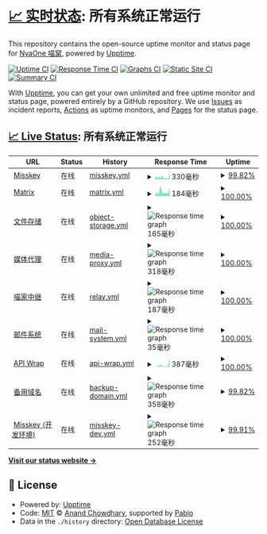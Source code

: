 # [📈 实时状态](https://status.nya.one): <!--live status--> **所有系统正常运行**

This repository contains the open-source uptime monitor and status page for [NyaOne 喵窝](https://nya.one), powered by [Upptime](https://github.com/upptime/upptime).

[![Uptime CI](https://github.com/nyaone/remote-status-monitor/workflows/Uptime%20CI/badge.svg)](https://github.com/nyaone/remote-status-monitor/actions?query=workflow%3A%22Uptime+CI%22)
[![Response Time CI](https://github.com/nyaone/remote-status-monitor/workflows/Response%20Time%20CI/badge.svg)](https://github.com/nyaone/remote-status-monitor/actions?query=workflow%3A%22Response+Time+CI%22)
[![Graphs CI](https://github.com/nyaone/remote-status-monitor/workflows/Graphs%20CI/badge.svg)](https://github.com/nyaone/remote-status-monitor/actions?query=workflow%3A%22Graphs+CI%22)
[![Static Site CI](https://github.com/nyaone/remote-status-monitor/workflows/Static%20Site%20CI/badge.svg)](https://github.com/nyaone/remote-status-monitor/actions?query=workflow%3A%22Static+Site+CI%22)
[![Summary CI](https://github.com/nyaone/remote-status-monitor/workflows/Summary%20CI/badge.svg)](https://github.com/nyaone/remote-status-monitor/actions?query=workflow%3A%22Summary+CI%22)

With [Upptime](https://upptime.js.org), you can get your own unlimited and free uptime monitor and status page, powered entirely by a GitHub repository. We use [Issues](https://github.com/nyaone/remote-status-monitor/issues) as incident reports, [Actions](https://github.com/nyaone/remote-status-monitor/actions) as uptime monitors, and [Pages](https://status.nya.one) for the status page.

## [📈 Live Status](https://demo.upptime.js.org): <!--live status--> **所有系统正常运行**

<!--start: status pages-->
<!-- This summary is generated by Upptime (https://github.com/upptime/upptime) -->
<!-- Do not edit this manually, your changes will be overwritten -->
<!-- prettier-ignore -->
| URL | Status | History | Response Time | Uptime |
| --- | ------ | ------- | ------------- | ------ |
| <img alt="" src="https://status.nya.one/icons/network-connection.svg" height="13"> [Misskey](https://nya.one) | 在线 | [misskey.yml](https://github.com/nyaone/remote-status-monitor/commits/HEAD/history/misskey.yml) | <details><summary><img alt="Response time graph" src="./graphs/misskey/response-time-week.png" height="20"> 330毫秒</summary><br><a href="https://status.nya.one/history/misskey"><img alt="Response time 265" src="https://img.shields.io/endpoint?url=https%3A%2F%2Fraw.githubusercontent.com%2Fnyaone%2Fremote-status-monitor%2FHEAD%2Fapi%2Fmisskey%2Fresponse-time.json"></a><br><a href="https://status.nya.one/history/misskey"><img alt="24-hour response time 1202" src="https://img.shields.io/endpoint?url=https%3A%2F%2Fraw.githubusercontent.com%2Fnyaone%2Fremote-status-monitor%2FHEAD%2Fapi%2Fmisskey%2Fresponse-time-day.json"></a><br><a href="https://status.nya.one/history/misskey"><img alt="7-day response time 330" src="https://img.shields.io/endpoint?url=https%3A%2F%2Fraw.githubusercontent.com%2Fnyaone%2Fremote-status-monitor%2FHEAD%2Fapi%2Fmisskey%2Fresponse-time-week.json"></a><br><a href="https://status.nya.one/history/misskey"><img alt="30-day response time 258" src="https://img.shields.io/endpoint?url=https%3A%2F%2Fraw.githubusercontent.com%2Fnyaone%2Fremote-status-monitor%2FHEAD%2Fapi%2Fmisskey%2Fresponse-time-month.json"></a><br><a href="https://status.nya.one/history/misskey"><img alt="1-year response time 265" src="https://img.shields.io/endpoint?url=https%3A%2F%2Fraw.githubusercontent.com%2Fnyaone%2Fremote-status-monitor%2FHEAD%2Fapi%2Fmisskey%2Fresponse-time-year.json"></a></details> | <details><summary><a href="https://status.nya.one/history/misskey">99.82%</a></summary><a href="https://status.nya.one/history/misskey"><img alt="All-time uptime 99.98%" src="https://img.shields.io/endpoint?url=https%3A%2F%2Fraw.githubusercontent.com%2Fnyaone%2Fremote-status-monitor%2FHEAD%2Fapi%2Fmisskey%2Fuptime.json"></a><br><a href="https://status.nya.one/history/misskey"><img alt="24-hour uptime 100.00%" src="https://img.shields.io/endpoint?url=https%3A%2F%2Fraw.githubusercontent.com%2Fnyaone%2Fremote-status-monitor%2FHEAD%2Fapi%2Fmisskey%2Fuptime-day.json"></a><br><a href="https://status.nya.one/history/misskey"><img alt="7-day uptime 99.82%" src="https://img.shields.io/endpoint?url=https%3A%2F%2Fraw.githubusercontent.com%2Fnyaone%2Fremote-status-monitor%2FHEAD%2Fapi%2Fmisskey%2Fuptime-week.json"></a><br><a href="https://status.nya.one/history/misskey"><img alt="30-day uptime 99.96%" src="https://img.shields.io/endpoint?url=https%3A%2F%2Fraw.githubusercontent.com%2Fnyaone%2Fremote-status-monitor%2FHEAD%2Fapi%2Fmisskey%2Fuptime-month.json"></a><br><a href="https://status.nya.one/history/misskey"><img alt="1-year uptime 99.98%" src="https://img.shields.io/endpoint?url=https%3A%2F%2Fraw.githubusercontent.com%2Fnyaone%2Fremote-status-monitor%2FHEAD%2Fapi%2Fmisskey%2Fuptime-year.json"></a></details>
| <img alt="" src="https://status.nya.one/icons/comments.svg" height="13"> [Matrix](https://matrix.nya.one/_matrix/client/versions) | 在线 | [matrix.yml](https://github.com/nyaone/remote-status-monitor/commits/HEAD/history/matrix.yml) | <details><summary><img alt="Response time graph" src="./graphs/matrix/response-time-week.png" height="20"> 184毫秒</summary><br><a href="https://status.nya.one/history/matrix"><img alt="Response time 2007" src="https://img.shields.io/endpoint?url=https%3A%2F%2Fraw.githubusercontent.com%2Fnyaone%2Fremote-status-monitor%2FHEAD%2Fapi%2Fmatrix%2Fresponse-time.json"></a><br><a href="https://status.nya.one/history/matrix"><img alt="24-hour response time 354" src="https://img.shields.io/endpoint?url=https%3A%2F%2Fraw.githubusercontent.com%2Fnyaone%2Fremote-status-monitor%2FHEAD%2Fapi%2Fmatrix%2Fresponse-time-day.json"></a><br><a href="https://status.nya.one/history/matrix"><img alt="7-day response time 184" src="https://img.shields.io/endpoint?url=https%3A%2F%2Fraw.githubusercontent.com%2Fnyaone%2Fremote-status-monitor%2FHEAD%2Fapi%2Fmatrix%2Fresponse-time-week.json"></a><br><a href="https://status.nya.one/history/matrix"><img alt="30-day response time 160" src="https://img.shields.io/endpoint?url=https%3A%2F%2Fraw.githubusercontent.com%2Fnyaone%2Fremote-status-monitor%2FHEAD%2Fapi%2Fmatrix%2Fresponse-time-month.json"></a><br><a href="https://status.nya.one/history/matrix"><img alt="1-year response time 2007" src="https://img.shields.io/endpoint?url=https%3A%2F%2Fraw.githubusercontent.com%2Fnyaone%2Fremote-status-monitor%2FHEAD%2Fapi%2Fmatrix%2Fresponse-time-year.json"></a></details> | <details><summary><a href="https://status.nya.one/history/matrix">100.00%</a></summary><a href="https://status.nya.one/history/matrix"><img alt="All-time uptime 98.82%" src="https://img.shields.io/endpoint?url=https%3A%2F%2Fraw.githubusercontent.com%2Fnyaone%2Fremote-status-monitor%2FHEAD%2Fapi%2Fmatrix%2Fuptime.json"></a><br><a href="https://status.nya.one/history/matrix"><img alt="24-hour uptime 100.00%" src="https://img.shields.io/endpoint?url=https%3A%2F%2Fraw.githubusercontent.com%2Fnyaone%2Fremote-status-monitor%2FHEAD%2Fapi%2Fmatrix%2Fuptime-day.json"></a><br><a href="https://status.nya.one/history/matrix"><img alt="7-day uptime 100.00%" src="https://img.shields.io/endpoint?url=https%3A%2F%2Fraw.githubusercontent.com%2Fnyaone%2Fremote-status-monitor%2FHEAD%2Fapi%2Fmatrix%2Fuptime-week.json"></a><br><a href="https://status.nya.one/history/matrix"><img alt="30-day uptime 100.00%" src="https://img.shields.io/endpoint?url=https%3A%2F%2Fraw.githubusercontent.com%2Fnyaone%2Fremote-status-monitor%2FHEAD%2Fapi%2Fmatrix%2Fuptime-month.json"></a><br><a href="https://status.nya.one/history/matrix"><img alt="1-year uptime 98.82%" src="https://img.shields.io/endpoint?url=https%3A%2F%2Fraw.githubusercontent.com%2Fnyaone%2Fremote-status-monitor%2FHEAD%2Fapi%2Fmatrix%2Fuptime-year.json"></a></details>
| <img alt="" src="https://status.nya.one/icons/folder-cloud.svg" height="13"> [文件存储](https://sh.nfs.pub/nyaone/ff02042e-524e-48e8-bb27-17621d96b13a.png) | 在线 | [object-storage.yml](https://github.com/nyaone/remote-status-monitor/commits/HEAD/history/object-storage.yml) | <details><summary><img alt="Response time graph" src="./graphs/object-storage/response-time-week.png" height="20"> 165毫秒</summary><br><a href="https://status.nya.one/history/object-storage"><img alt="Response time 196" src="https://img.shields.io/endpoint?url=https%3A%2F%2Fraw.githubusercontent.com%2Fnyaone%2Fremote-status-monitor%2FHEAD%2Fapi%2Fobject-storage%2Fresponse-time.json"></a><br><a href="https://status.nya.one/history/object-storage"><img alt="24-hour response time 256" src="https://img.shields.io/endpoint?url=https%3A%2F%2Fraw.githubusercontent.com%2Fnyaone%2Fremote-status-monitor%2FHEAD%2Fapi%2Fobject-storage%2Fresponse-time-day.json"></a><br><a href="https://status.nya.one/history/object-storage"><img alt="7-day response time 165" src="https://img.shields.io/endpoint?url=https%3A%2F%2Fraw.githubusercontent.com%2Fnyaone%2Fremote-status-monitor%2FHEAD%2Fapi%2Fobject-storage%2Fresponse-time-week.json"></a><br><a href="https://status.nya.one/history/object-storage"><img alt="30-day response time 162" src="https://img.shields.io/endpoint?url=https%3A%2F%2Fraw.githubusercontent.com%2Fnyaone%2Fremote-status-monitor%2FHEAD%2Fapi%2Fobject-storage%2Fresponse-time-month.json"></a><br><a href="https://status.nya.one/history/object-storage"><img alt="1-year response time 196" src="https://img.shields.io/endpoint?url=https%3A%2F%2Fraw.githubusercontent.com%2Fnyaone%2Fremote-status-monitor%2FHEAD%2Fapi%2Fobject-storage%2Fresponse-time-year.json"></a></details> | <details><summary><a href="https://status.nya.one/history/object-storage">100.00%</a></summary><a href="https://status.nya.one/history/object-storage"><img alt="All-time uptime 100.00%" src="https://img.shields.io/endpoint?url=https%3A%2F%2Fraw.githubusercontent.com%2Fnyaone%2Fremote-status-monitor%2FHEAD%2Fapi%2Fobject-storage%2Fuptime.json"></a><br><a href="https://status.nya.one/history/object-storage"><img alt="24-hour uptime 100.00%" src="https://img.shields.io/endpoint?url=https%3A%2F%2Fraw.githubusercontent.com%2Fnyaone%2Fremote-status-monitor%2FHEAD%2Fapi%2Fobject-storage%2Fuptime-day.json"></a><br><a href="https://status.nya.one/history/object-storage"><img alt="7-day uptime 100.00%" src="https://img.shields.io/endpoint?url=https%3A%2F%2Fraw.githubusercontent.com%2Fnyaone%2Fremote-status-monitor%2FHEAD%2Fapi%2Fobject-storage%2Fuptime-week.json"></a><br><a href="https://status.nya.one/history/object-storage"><img alt="30-day uptime 100.00%" src="https://img.shields.io/endpoint?url=https%3A%2F%2Fraw.githubusercontent.com%2Fnyaone%2Fremote-status-monitor%2FHEAD%2Fapi%2Fobject-storage%2Fuptime-month.json"></a><br><a href="https://status.nya.one/history/object-storage"><img alt="1-year uptime 100.00%" src="https://img.shields.io/endpoint?url=https%3A%2F%2Fraw.githubusercontent.com%2Fnyaone%2Fremote-status-monitor%2FHEAD%2Fapi%2Fobject-storage%2Fuptime-year.json"></a></details>
| <img alt="" src="https://status.nya.one/icons/transactions.svg" height="13"> [媒体代理](https://o.n1mp.org) | 在线 | [media-proxy.yml](https://github.com/nyaone/remote-status-monitor/commits/HEAD/history/media-proxy.yml) | <details><summary><img alt="Response time graph" src="./graphs/media-proxy/response-time-week.png" height="20"> 318毫秒</summary><br><a href="https://status.nya.one/history/media-proxy"><img alt="Response time 346" src="https://img.shields.io/endpoint?url=https%3A%2F%2Fraw.githubusercontent.com%2Fnyaone%2Fremote-status-monitor%2FHEAD%2Fapi%2Fmedia-proxy%2Fresponse-time.json"></a><br><a href="https://status.nya.one/history/media-proxy"><img alt="24-hour response time 451" src="https://img.shields.io/endpoint?url=https%3A%2F%2Fraw.githubusercontent.com%2Fnyaone%2Fremote-status-monitor%2FHEAD%2Fapi%2Fmedia-proxy%2Fresponse-time-day.json"></a><br><a href="https://status.nya.one/history/media-proxy"><img alt="7-day response time 318" src="https://img.shields.io/endpoint?url=https%3A%2F%2Fraw.githubusercontent.com%2Fnyaone%2Fremote-status-monitor%2FHEAD%2Fapi%2Fmedia-proxy%2Fresponse-time-week.json"></a><br><a href="https://status.nya.one/history/media-proxy"><img alt="30-day response time 302" src="https://img.shields.io/endpoint?url=https%3A%2F%2Fraw.githubusercontent.com%2Fnyaone%2Fremote-status-monitor%2FHEAD%2Fapi%2Fmedia-proxy%2Fresponse-time-month.json"></a><br><a href="https://status.nya.one/history/media-proxy"><img alt="1-year response time 346" src="https://img.shields.io/endpoint?url=https%3A%2F%2Fraw.githubusercontent.com%2Fnyaone%2Fremote-status-monitor%2FHEAD%2Fapi%2Fmedia-proxy%2Fresponse-time-year.json"></a></details> | <details><summary><a href="https://status.nya.one/history/media-proxy">100.00%</a></summary><a href="https://status.nya.one/history/media-proxy"><img alt="All-time uptime 99.99%" src="https://img.shields.io/endpoint?url=https%3A%2F%2Fraw.githubusercontent.com%2Fnyaone%2Fremote-status-monitor%2FHEAD%2Fapi%2Fmedia-proxy%2Fuptime.json"></a><br><a href="https://status.nya.one/history/media-proxy"><img alt="24-hour uptime 100.00%" src="https://img.shields.io/endpoint?url=https%3A%2F%2Fraw.githubusercontent.com%2Fnyaone%2Fremote-status-monitor%2FHEAD%2Fapi%2Fmedia-proxy%2Fuptime-day.json"></a><br><a href="https://status.nya.one/history/media-proxy"><img alt="7-day uptime 100.00%" src="https://img.shields.io/endpoint?url=https%3A%2F%2Fraw.githubusercontent.com%2Fnyaone%2Fremote-status-monitor%2FHEAD%2Fapi%2Fmedia-proxy%2Fuptime-week.json"></a><br><a href="https://status.nya.one/history/media-proxy"><img alt="30-day uptime 100.00%" src="https://img.shields.io/endpoint?url=https%3A%2F%2Fraw.githubusercontent.com%2Fnyaone%2Fremote-status-monitor%2FHEAD%2Fapi%2Fmedia-proxy%2Fuptime-month.json"></a><br><a href="https://status.nya.one/history/media-proxy"><img alt="1-year uptime 99.99%" src="https://img.shields.io/endpoint?url=https%3A%2F%2Fraw.githubusercontent.com%2Fnyaone%2Fremote-status-monitor%2FHEAD%2Fapi%2Fmedia-proxy%2Fuptime-year.json"></a></details>
| <img alt="" src="https://status.nya.one/icons/nodes.svg" height="13"> [喵家中继](https://relay.nya.one/actor) | 在线 | [relay.yml](https://github.com/nyaone/remote-status-monitor/commits/HEAD/history/relay.yml) | <details><summary><img alt="Response time graph" src="./graphs/relay/response-time-week.png" height="20"> 187毫秒</summary><br><a href="https://status.nya.one/history/relay"><img alt="Response time 207" src="https://img.shields.io/endpoint?url=https%3A%2F%2Fraw.githubusercontent.com%2Fnyaone%2Fremote-status-monitor%2FHEAD%2Fapi%2Frelay%2Fresponse-time.json"></a><br><a href="https://status.nya.one/history/relay"><img alt="24-hour response time 388" src="https://img.shields.io/endpoint?url=https%3A%2F%2Fraw.githubusercontent.com%2Fnyaone%2Fremote-status-monitor%2FHEAD%2Fapi%2Frelay%2Fresponse-time-day.json"></a><br><a href="https://status.nya.one/history/relay"><img alt="7-day response time 187" src="https://img.shields.io/endpoint?url=https%3A%2F%2Fraw.githubusercontent.com%2Fnyaone%2Fremote-status-monitor%2FHEAD%2Fapi%2Frelay%2Fresponse-time-week.json"></a><br><a href="https://status.nya.one/history/relay"><img alt="30-day response time 159" src="https://img.shields.io/endpoint?url=https%3A%2F%2Fraw.githubusercontent.com%2Fnyaone%2Fremote-status-monitor%2FHEAD%2Fapi%2Frelay%2Fresponse-time-month.json"></a><br><a href="https://status.nya.one/history/relay"><img alt="1-year response time 207" src="https://img.shields.io/endpoint?url=https%3A%2F%2Fraw.githubusercontent.com%2Fnyaone%2Fremote-status-monitor%2FHEAD%2Fapi%2Frelay%2Fresponse-time-year.json"></a></details> | <details><summary><a href="https://status.nya.one/history/relay">100.00%</a></summary><a href="https://status.nya.one/history/relay"><img alt="All-time uptime 99.99%" src="https://img.shields.io/endpoint?url=https%3A%2F%2Fraw.githubusercontent.com%2Fnyaone%2Fremote-status-monitor%2FHEAD%2Fapi%2Frelay%2Fuptime.json"></a><br><a href="https://status.nya.one/history/relay"><img alt="24-hour uptime 100.00%" src="https://img.shields.io/endpoint?url=https%3A%2F%2Fraw.githubusercontent.com%2Fnyaone%2Fremote-status-monitor%2FHEAD%2Fapi%2Frelay%2Fuptime-day.json"></a><br><a href="https://status.nya.one/history/relay"><img alt="7-day uptime 100.00%" src="https://img.shields.io/endpoint?url=https%3A%2F%2Fraw.githubusercontent.com%2Fnyaone%2Fremote-status-monitor%2FHEAD%2Fapi%2Frelay%2Fuptime-week.json"></a><br><a href="https://status.nya.one/history/relay"><img alt="30-day uptime 100.00%" src="https://img.shields.io/endpoint?url=https%3A%2F%2Fraw.githubusercontent.com%2Fnyaone%2Fremote-status-monitor%2FHEAD%2Fapi%2Frelay%2Fuptime-month.json"></a><br><a href="https://status.nya.one/history/relay"><img alt="1-year uptime 99.99%" src="https://img.shields.io/endpoint?url=https%3A%2F%2Fraw.githubusercontent.com%2Fnyaone%2Fremote-status-monitor%2FHEAD%2Fapi%2Frelay%2Fuptime-year.json"></a></details>
| <img alt="" src="https://status.nya.one/icons/mail.svg" height="13"> [邮件系统](mx.nya.one) | 在线 | [mail-system.yml](https://github.com/nyaone/remote-status-monitor/commits/HEAD/history/mail-system.yml) | <details><summary><img alt="Response time graph" src="./graphs/mail-system/response-time-week.png" height="20"> 35毫秒</summary><br><a href="https://status.nya.one/history/mail-system"><img alt="Response time 35" src="https://img.shields.io/endpoint?url=https%3A%2F%2Fraw.githubusercontent.com%2Fnyaone%2Fremote-status-monitor%2FHEAD%2Fapi%2Fmail-system%2Fresponse-time.json"></a><br><a href="https://status.nya.one/history/mail-system"><img alt="24-hour response time 76" src="https://img.shields.io/endpoint?url=https%3A%2F%2Fraw.githubusercontent.com%2Fnyaone%2Fremote-status-monitor%2FHEAD%2Fapi%2Fmail-system%2Fresponse-time-day.json"></a><br><a href="https://status.nya.one/history/mail-system"><img alt="7-day response time 35" src="https://img.shields.io/endpoint?url=https%3A%2F%2Fraw.githubusercontent.com%2Fnyaone%2Fremote-status-monitor%2FHEAD%2Fapi%2Fmail-system%2Fresponse-time-week.json"></a><br><a href="https://status.nya.one/history/mail-system"><img alt="30-day response time 29" src="https://img.shields.io/endpoint?url=https%3A%2F%2Fraw.githubusercontent.com%2Fnyaone%2Fremote-status-monitor%2FHEAD%2Fapi%2Fmail-system%2Fresponse-time-month.json"></a><br><a href="https://status.nya.one/history/mail-system"><img alt="1-year response time 35" src="https://img.shields.io/endpoint?url=https%3A%2F%2Fraw.githubusercontent.com%2Fnyaone%2Fremote-status-monitor%2FHEAD%2Fapi%2Fmail-system%2Fresponse-time-year.json"></a></details> | <details><summary><a href="https://status.nya.one/history/mail-system">100.00%</a></summary><a href="https://status.nya.one/history/mail-system"><img alt="All-time uptime 100.00%" src="https://img.shields.io/endpoint?url=https%3A%2F%2Fraw.githubusercontent.com%2Fnyaone%2Fremote-status-monitor%2FHEAD%2Fapi%2Fmail-system%2Fuptime.json"></a><br><a href="https://status.nya.one/history/mail-system"><img alt="24-hour uptime 100.00%" src="https://img.shields.io/endpoint?url=https%3A%2F%2Fraw.githubusercontent.com%2Fnyaone%2Fremote-status-monitor%2FHEAD%2Fapi%2Fmail-system%2Fuptime-day.json"></a><br><a href="https://status.nya.one/history/mail-system"><img alt="7-day uptime 100.00%" src="https://img.shields.io/endpoint?url=https%3A%2F%2Fraw.githubusercontent.com%2Fnyaone%2Fremote-status-monitor%2FHEAD%2Fapi%2Fmail-system%2Fuptime-week.json"></a><br><a href="https://status.nya.one/history/mail-system"><img alt="30-day uptime 100.00%" src="https://img.shields.io/endpoint?url=https%3A%2F%2Fraw.githubusercontent.com%2Fnyaone%2Fremote-status-monitor%2FHEAD%2Fapi%2Fmail-system%2Fuptime-month.json"></a><br><a href="https://status.nya.one/history/mail-system"><img alt="1-year uptime 100.00%" src="https://img.shields.io/endpoint?url=https%3A%2F%2Fraw.githubusercontent.com%2Fnyaone%2Fremote-status-monitor%2FHEAD%2Fapi%2Fmail-system%2Fuptime-year.json"></a></details>
| <img alt="" src="https://status.nya.one/icons/plug-2.svg" height="13"> [API Wrap](https://api.nya.one) | 在线 | [api-wrap.yml](https://github.com/nyaone/remote-status-monitor/commits/HEAD/history/api-wrap.yml) | <details><summary><img alt="Response time graph" src="./graphs/api-wrap/response-time-week.png" height="20"> 387毫秒</summary><br><a href="https://status.nya.one/history/api-wrap"><img alt="Response time 251" src="https://img.shields.io/endpoint?url=https%3A%2F%2Fraw.githubusercontent.com%2Fnyaone%2Fremote-status-monitor%2FHEAD%2Fapi%2Fapi-wrap%2Fresponse-time.json"></a><br><a href="https://status.nya.one/history/api-wrap"><img alt="24-hour response time 1893" src="https://img.shields.io/endpoint?url=https%3A%2F%2Fraw.githubusercontent.com%2Fnyaone%2Fremote-status-monitor%2FHEAD%2Fapi%2Fapi-wrap%2Fresponse-time-day.json"></a><br><a href="https://status.nya.one/history/api-wrap"><img alt="7-day response time 387" src="https://img.shields.io/endpoint?url=https%3A%2F%2Fraw.githubusercontent.com%2Fnyaone%2Fremote-status-monitor%2FHEAD%2Fapi%2Fapi-wrap%2Fresponse-time-week.json"></a><br><a href="https://status.nya.one/history/api-wrap"><img alt="30-day response time 310" src="https://img.shields.io/endpoint?url=https%3A%2F%2Fraw.githubusercontent.com%2Fnyaone%2Fremote-status-monitor%2FHEAD%2Fapi%2Fapi-wrap%2Fresponse-time-month.json"></a><br><a href="https://status.nya.one/history/api-wrap"><img alt="1-year response time 251" src="https://img.shields.io/endpoint?url=https%3A%2F%2Fraw.githubusercontent.com%2Fnyaone%2Fremote-status-monitor%2FHEAD%2Fapi%2Fapi-wrap%2Fresponse-time-year.json"></a></details> | <details><summary><a href="https://status.nya.one/history/api-wrap">100.00%</a></summary><a href="https://status.nya.one/history/api-wrap"><img alt="All-time uptime 100.00%" src="https://img.shields.io/endpoint?url=https%3A%2F%2Fraw.githubusercontent.com%2Fnyaone%2Fremote-status-monitor%2FHEAD%2Fapi%2Fapi-wrap%2Fuptime.json"></a><br><a href="https://status.nya.one/history/api-wrap"><img alt="24-hour uptime 100.00%" src="https://img.shields.io/endpoint?url=https%3A%2F%2Fraw.githubusercontent.com%2Fnyaone%2Fremote-status-monitor%2FHEAD%2Fapi%2Fapi-wrap%2Fuptime-day.json"></a><br><a href="https://status.nya.one/history/api-wrap"><img alt="7-day uptime 100.00%" src="https://img.shields.io/endpoint?url=https%3A%2F%2Fraw.githubusercontent.com%2Fnyaone%2Fremote-status-monitor%2FHEAD%2Fapi%2Fapi-wrap%2Fuptime-week.json"></a><br><a href="https://status.nya.one/history/api-wrap"><img alt="30-day uptime 100.00%" src="https://img.shields.io/endpoint?url=https%3A%2F%2Fraw.githubusercontent.com%2Fnyaone%2Fremote-status-monitor%2FHEAD%2Fapi%2Fapi-wrap%2Fuptime-month.json"></a><br><a href="https://status.nya.one/history/api-wrap"><img alt="1-year uptime 100.00%" src="https://img.shields.io/endpoint?url=https%3A%2F%2Fraw.githubusercontent.com%2Fnyaone%2Fremote-status-monitor%2FHEAD%2Fapi%2Fapi-wrap%2Fuptime-year.json"></a></details>
| <img alt="" src="https://status.nya.one/icons/a-tag-add.svg" height="13"> [备用域名](https://n1.homes) | 在线 | [backup-domain.yml](https://github.com/nyaone/remote-status-monitor/commits/HEAD/history/backup-domain.yml) | <details><summary><img alt="Response time graph" src="./graphs/backup-domain/response-time-week.png" height="20"> 358毫秒</summary><br><a href="https://status.nya.one/history/backup-domain"><img alt="Response time 372" src="https://img.shields.io/endpoint?url=https%3A%2F%2Fraw.githubusercontent.com%2Fnyaone%2Fremote-status-monitor%2FHEAD%2Fapi%2Fbackup-domain%2Fresponse-time.json"></a><br><a href="https://status.nya.one/history/backup-domain"><img alt="24-hour response time 1130" src="https://img.shields.io/endpoint?url=https%3A%2F%2Fraw.githubusercontent.com%2Fnyaone%2Fremote-status-monitor%2FHEAD%2Fapi%2Fbackup-domain%2Fresponse-time-day.json"></a><br><a href="https://status.nya.one/history/backup-domain"><img alt="7-day response time 358" src="https://img.shields.io/endpoint?url=https%3A%2F%2Fraw.githubusercontent.com%2Fnyaone%2Fremote-status-monitor%2FHEAD%2Fapi%2Fbackup-domain%2Fresponse-time-week.json"></a><br><a href="https://status.nya.one/history/backup-domain"><img alt="30-day response time 280" src="https://img.shields.io/endpoint?url=https%3A%2F%2Fraw.githubusercontent.com%2Fnyaone%2Fremote-status-monitor%2FHEAD%2Fapi%2Fbackup-domain%2Fresponse-time-month.json"></a><br><a href="https://status.nya.one/history/backup-domain"><img alt="1-year response time 372" src="https://img.shields.io/endpoint?url=https%3A%2F%2Fraw.githubusercontent.com%2Fnyaone%2Fremote-status-monitor%2FHEAD%2Fapi%2Fbackup-domain%2Fresponse-time-year.json"></a></details> | <details><summary><a href="https://status.nya.one/history/backup-domain">99.82%</a></summary><a href="https://status.nya.one/history/backup-domain"><img alt="All-time uptime 99.99%" src="https://img.shields.io/endpoint?url=https%3A%2F%2Fraw.githubusercontent.com%2Fnyaone%2Fremote-status-monitor%2FHEAD%2Fapi%2Fbackup-domain%2Fuptime.json"></a><br><a href="https://status.nya.one/history/backup-domain"><img alt="24-hour uptime 100.00%" src="https://img.shields.io/endpoint?url=https%3A%2F%2Fraw.githubusercontent.com%2Fnyaone%2Fremote-status-monitor%2FHEAD%2Fapi%2Fbackup-domain%2Fuptime-day.json"></a><br><a href="https://status.nya.one/history/backup-domain"><img alt="7-day uptime 99.82%" src="https://img.shields.io/endpoint?url=https%3A%2F%2Fraw.githubusercontent.com%2Fnyaone%2Fremote-status-monitor%2FHEAD%2Fapi%2Fbackup-domain%2Fuptime-week.json"></a><br><a href="https://status.nya.one/history/backup-domain"><img alt="30-day uptime 99.96%" src="https://img.shields.io/endpoint?url=https%3A%2F%2Fraw.githubusercontent.com%2Fnyaone%2Fremote-status-monitor%2FHEAD%2Fapi%2Fbackup-domain%2Fuptime-month.json"></a><br><a href="https://status.nya.one/history/backup-domain"><img alt="1-year uptime 99.99%" src="https://img.shields.io/endpoint?url=https%3A%2F%2Fraw.githubusercontent.com%2Fnyaone%2Fremote-status-monitor%2FHEAD%2Fapi%2Fbackup-domain%2Fuptime-year.json"></a></details>
| <img alt="" src="https://status.nya.one/icons/network-connection.svg" height="13"> [Misskey (开发环境)](https://dev.nya.one) | 在线 | [misskey-dev.yml](https://github.com/nyaone/remote-status-monitor/commits/HEAD/history/misskey-dev.yml) | <details><summary><img alt="Response time graph" src="./graphs/misskey-dev/response-time-week.png" height="20"> 252毫秒</summary><br><a href="https://status.nya.one/history/misskey-dev"><img alt="Response time 284" src="https://img.shields.io/endpoint?url=https%3A%2F%2Fraw.githubusercontent.com%2Fnyaone%2Fremote-status-monitor%2FHEAD%2Fapi%2Fmisskey-dev%2Fresponse-time.json"></a><br><a href="https://status.nya.one/history/misskey-dev"><img alt="24-hour response time 416" src="https://img.shields.io/endpoint?url=https%3A%2F%2Fraw.githubusercontent.com%2Fnyaone%2Fremote-status-monitor%2FHEAD%2Fapi%2Fmisskey-dev%2Fresponse-time-day.json"></a><br><a href="https://status.nya.one/history/misskey-dev"><img alt="7-day response time 252" src="https://img.shields.io/endpoint?url=https%3A%2F%2Fraw.githubusercontent.com%2Fnyaone%2Fremote-status-monitor%2FHEAD%2Fapi%2Fmisskey-dev%2Fresponse-time-week.json"></a><br><a href="https://status.nya.one/history/misskey-dev"><img alt="30-day response time 235" src="https://img.shields.io/endpoint?url=https%3A%2F%2Fraw.githubusercontent.com%2Fnyaone%2Fremote-status-monitor%2FHEAD%2Fapi%2Fmisskey-dev%2Fresponse-time-month.json"></a><br><a href="https://status.nya.one/history/misskey-dev"><img alt="1-year response time 284" src="https://img.shields.io/endpoint?url=https%3A%2F%2Fraw.githubusercontent.com%2Fnyaone%2Fremote-status-monitor%2FHEAD%2Fapi%2Fmisskey-dev%2Fresponse-time-year.json"></a></details> | <details><summary><a href="https://status.nya.one/history/misskey-dev">99.91%</a></summary><a href="https://status.nya.one/history/misskey-dev"><img alt="All-time uptime 99.98%" src="https://img.shields.io/endpoint?url=https%3A%2F%2Fraw.githubusercontent.com%2Fnyaone%2Fremote-status-monitor%2FHEAD%2Fapi%2Fmisskey-dev%2Fuptime.json"></a><br><a href="https://status.nya.one/history/misskey-dev"><img alt="24-hour uptime 100.00%" src="https://img.shields.io/endpoint?url=https%3A%2F%2Fraw.githubusercontent.com%2Fnyaone%2Fremote-status-monitor%2FHEAD%2Fapi%2Fmisskey-dev%2Fuptime-day.json"></a><br><a href="https://status.nya.one/history/misskey-dev"><img alt="7-day uptime 99.91%" src="https://img.shields.io/endpoint?url=https%3A%2F%2Fraw.githubusercontent.com%2Fnyaone%2Fremote-status-monitor%2FHEAD%2Fapi%2Fmisskey-dev%2Fuptime-week.json"></a><br><a href="https://status.nya.one/history/misskey-dev"><img alt="30-day uptime 99.95%" src="https://img.shields.io/endpoint?url=https%3A%2F%2Fraw.githubusercontent.com%2Fnyaone%2Fremote-status-monitor%2FHEAD%2Fapi%2Fmisskey-dev%2Fuptime-month.json"></a><br><a href="https://status.nya.one/history/misskey-dev"><img alt="1-year uptime 99.98%" src="https://img.shields.io/endpoint?url=https%3A%2F%2Fraw.githubusercontent.com%2Fnyaone%2Fremote-status-monitor%2FHEAD%2Fapi%2Fmisskey-dev%2Fuptime-year.json"></a></details>

<!--end: status pages-->

[**Visit our status website →**](https://status.nya.one)

## 📄 License

- Powered by: [Upptime](https://github.com/upptime/upptime)
- Code: [MIT](./LICENSE) © [Anand Chowdhary](https://anandchowdhary.com), supported by [Pabio](https://pabio.com)
- Data in the `./history` directory: [Open Database License](https://opendatacommons.org/licenses/odbl/1-0/)
